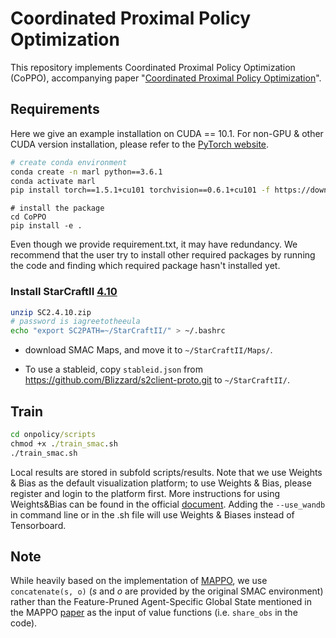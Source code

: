 # Coordinated Proximal Policy Optimization

This repository implements Coordinated Proximal Policy Optimization (CoPPO),  accompanying paper "[Coordinated Proximal Policy Optimization](https://arxiv.org/abs/2111.04051)". 

## Requirements

Here we give an example installation on CUDA == 10.1. For non-GPU & other CUDA version installation, please refer to the [PyTorch website](https://pytorch.org/get-started/locally/).

``` Bash
# create conda environment
conda create -n marl python==3.6.1
conda activate marl
pip install torch==1.5.1+cu101 torchvision==0.6.1+cu101 -f https://download.pytorch.org/whl/torch_stable.html
```

```
# install the package
cd CoPPO
pip install -e .
```

Even though we provide requirement.txt, it may have redundancy. We recommend that the user try to install other required packages by running the code and finding which required package hasn't installed yet.

### Install StarCraftII [4.10](http://blzdistsc2-a.akamaihd.net/Linux/SC2.4.10.zip)

``` Bash
unzip SC2.4.10.zip
# password is iagreetotheeula
echo "export SC2PATH=~/StarCraftII/" > ~/.bashrc
```

* download SMAC Maps, and move it to `~/StarCraftII/Maps/`.

* To use a stableid, copy `stableid.json` from https://github.com/Blizzard/s2client-proto.git to `~/StarCraftII/`.

## Train

```cmd
cd onpolicy/scripts
chmod +x ./train_smac.sh
./train_smac.sh
```

Local results are stored in subfold scripts/results. Note that we use Weights & Bias as the default visualization platform; to use Weights & Bias, please register and login to the platform first. More instructions for using Weights&Bias can be found in the official [document](https://docs.wandb.ai/). Adding the `--use_wandb` in command line or in the .sh file will use Weights & Biases instead of Tensorboard. 



##  Note

While heavily based on the implementation of [MAPPO](https://github.com/marlbenchmark/on-policy), we use `concatenate(s, o)` ($s$ and $o$ are provided by the original SMAC environment)  rather than the Feature-Pruned Agent-Specific Global State mentioned in the MAPPO [paper](https://arxiv.org/abs/2103.01955) as the input of value functions  (i.e.  `share_obs` in the code).













